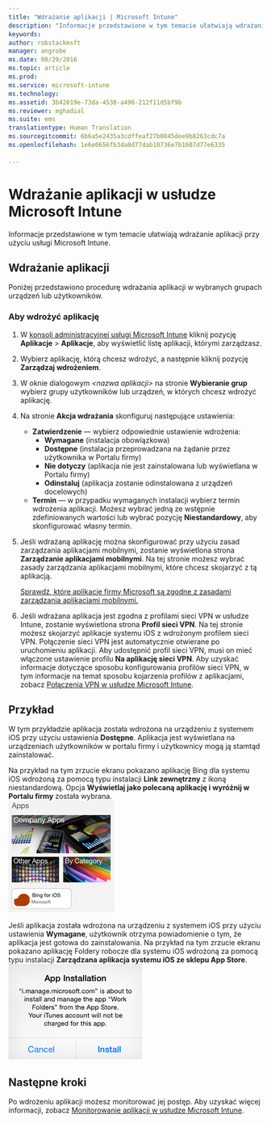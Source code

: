 ```yaml
---
title: "Wdrażanie aplikacji | Microsoft Intune"
description: "Informacje przedstawione w tym temacie ułatwiają wdrażanie aplikacji przy użyciu usługi Microsoft Intune."
keywords: 
author: robstackmsft
manager: angrobe
ms.date: 08/29/2016
ms.topic: article
ms.prod: 
ms.service: microsoft-intune
ms.technology: 
ms.assetid: 3b42019e-73da-4538-a496-212f11d5bf9b
ms.reviewer: mghadial
ms.suite: ems
translationtype: Human Translation
ms.sourcegitcommit: 6b6a5e2435a3cdffeaf27b0045dee9b8263cdc7a
ms.openlocfilehash: 1e6e0656fb3da0d77dab10736e7b1607d77e6335

---
```

# Wdrażanie aplikacji w usłudze Microsoft Intune

Informacje przedstawione w tym temacie ułatwiają wdrażanie aplikacji przy użyciu usługi Microsoft Intune.


## Wdrażanie aplikacji
Poniżej przedstawiono procedurę wdrażania aplikacji w wybranych grupach urządzeń lub użytkowników.

### Aby wdrożyć aplikację

1. W [konsoli administracyjnej usługi Microsoft Intune](https://manage.microsoft.com) kliknij pozycję **Aplikacje** &gt; **Aplikacje**, aby wyświetlić listę aplikacji, którymi zarządzasz.

2.  Wybierz aplikację, którą chcesz wdrożyć, a następnie kliknij pozycję **Zarządzaj wdrożeniem**.

3.  W oknie dialogowym *&lt;nazwa aplikacji&gt;* na stronie **Wybieranie grup** wybierz grupy użytkowników lub urządzeń, w których chcesz wdrożyć aplikację.

4.  Na stronie **Akcja wdrażania** skonfiguruj następujące ustawienia:

    - **Zatwierdzenie** — wybierz odpowiednie ustawienie wdrożenia:
        - **Wymagane** (instalacja obowiązkowa)
        - **Dostępne** (instalacja przeprowadzana na żądanie przez użytkownika w Portalu firmy)
        - **Nie dotyczy** (aplikacja nie jest zainstalowana lub wyświetlana w Portalu firmy)
        - **Odinstaluj** (aplikacja zostanie odinstalowana z urządzeń docelowych)
    - **Termin** — w przypadku wymaganych instalacji wybierz termin wdrożenia aplikacji. Możesz wybrać jedną ze wstępnie zdefiniowanych wartości lub wybrać pozycję **Niestandardowy**, aby skonfigurować własny termin.

5. Jeśli wdrażaną aplikację można skonfigurować przy użyciu zasad zarządzania aplikacjami mobilnymi, zostanie wyświetlona strona **Zarządzanie aplikacjami mobilnymi**. Na tej stronie możesz wybrać zasady zarządzania aplikacjami mobilnymi, które chcesz skojarzyć z tą aplikacją.

    [Sprawdź, które aplikacje firmy Microsoft są zgodne z zasadami zarządzania aplikacjami mobilnymi.](https://www.microsoft.com/en-us/server-cloud/products/microsoft-intune/partners.aspx)

6. Jeśli wdrażana aplikacja jest zgodna z profilami sieci VPN w usłudze Intune, zostanie wyświetlona strona **Profil sieci VPN**. Na tej stronie możesz skojarzyć aplikacje systemu iOS z wdrożonym profilem sieci VPN. Połączenie sieci VPN jest automatycznie otwierane po uruchomieniu aplikacji. Aby udostępnić profil sieci VPN, musi on mieć włączone ustawienie profilu **Na aplikację sieci VPN**.
 Aby uzyskać informacje dotyczące sposobu konfigurowania profilów sieci VPN, w tym informacje na temat sposobu kojarzenia profilów z aplikacjami, zobacz [Połączenia VPN w usłudze Microsoft Intune](vpn-connections-in-microsoft-intune.md).

## Przykład

W tym przykładzie aplikacja została wdrożona na urządzeniu z systemem iOS przy użyciu ustawienia **Dostępne**.
Aplikacja jest wyświetlana na urządzeniach użytkowników w portalu firmy i użytkownicy mogą ją stamtąd zainstalować.

Na przykład na tym zrzucie ekranu pokazano aplikację Bing dla systemu iOS wdrożoną za pomocą typu instalacji **Link zewnętrzny** z ikoną niestandardową. Opcja **Wyświetlaj jako polecaną aplikację i wyróżnij w Portalu firmy** została wybrana.  
![iOS — aplikacja dostępna](./media/available-install-on-iOS.png)

Jeśli aplikacja została wdrożona na urządzeniu z systemem iOS przy użyciu ustawienia **Wymagane**, użytkownik otrzyma powiadomienie o tym, że aplikacja jest gotowa do zainstalowania. Na przykład na tym zrzucie ekranu pokazano aplikację Foldery robocze dla systemu iOS wdrożoną za pomocą typu instalacji **Zarządzana aplikacja systemu iOS ze sklepu App Store**.  
![iOS — aplikacja wymagana](./media/iOS-Required-install.PNG)

## Następne kroki

Po wdrożeniu aplikacji możesz monitorować jej postęp. Aby uzyskać więcej informacji, zobacz [Monitorowanie aplikacji w usłudze Microsoft Intune](monitor-apps-in-microsoft-intune.md).



<!--HONumber=Aug16_HO5-->


